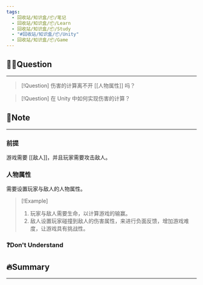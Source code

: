 ```yaml
---
tags:
  - 回收站/知识盒/📦/笔记
  - 回收站/知识盒/📦/Learn
  - 回收站/知识盒/📦/Study
  - "#回收站/知识盒/📦/Unity"
  - 回收站/知识盒/📦/Game
---
```


## 🙋‍♀️Question

---

> [!Question] 伤害的计算离不开 [[人物属性]] 吗？

> [!Question] 在 Unity 中如何实现伤害的计算？

## 📝Note

---

### 前提

游戏需要 [[敌人]]，并且玩家需要攻击敌人。

### 人物属性

需要设置玩家与敌人的人物属性。

> [!Example]
> 1. 玩家与敌人需要生命，以计算游戏的输赢。
> 2. 敌人设置玩家碰撞到敌人的伤害属性，来进行负面反馈，增加游戏难度，让游戏具有挑战性。

### ❓Don't Understand

## 🔥Summary

---
